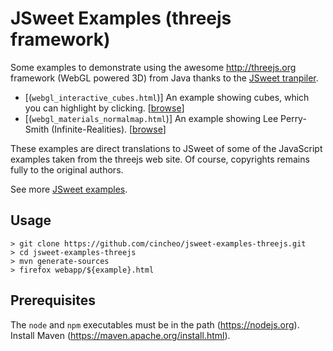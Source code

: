 # JSweet Examples (threejs framework)

Some examples to demonstrate using the awesome http://threejs.org framework (WebGL powered 3D) from Java thanks to the [JSweet tranpiler](https://github.com/cincheo/jsweet).

- [(`webgl_interactive_cubes.html`)] An example showing cubes, which you can highlight by clicking. [[browse](http://examples.jsweet.org/jsweet-examples-threejs/webapp/webgl_interactive_cubes.html)]
- [(`webgl_materials_normalmap.html`)] An example showing Lee Perry-Smith (Infinite-Realities). [[browse](http://examples.jsweet.org/jsweet-examples-threejs/webapp/webgl_materials_normalmap.html)]

These examples are direct translations to JSweet of some of the JavaScript examples taken from the threejs web site. Of course, copyrights remains fully to the original authors.

See more [JSweet examples](https://github.com/cincheo/jsweet).

## Usage

```
> git clone https://github.com/cincheo/jsweet-examples-threejs.git
> cd jsweet-examples-threejs
> mvn generate-sources
> firefox webapp/${example}.html
```

## Prerequisites

The `node` and `npm` executables must be in the path (https://nodejs.org).
Install Maven (https://maven.apache.org/install.html).
